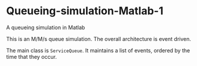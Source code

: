 # Queueing-simulation-Matlab-1
A queueing simulation in Matlab

This is an M/M/s queue simulation.
The overall architecture is event driven.

The main class is `ServiceQueue`.
It maintains a list of events, ordered by the time that they occur.
